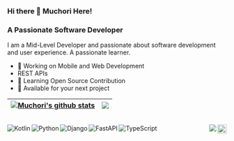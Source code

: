### Hi there 👋 Muchori Here! 

### A Passionate Software Developer 
I am a Mid-Level Developer and passionate about software development and user experience. A passionate learner.

* 📱 Working on Mobile and Web Development
* REST APIs
* 📝 Learning Open Source Contribution
* 💌 Available for your next project

|  <a href="https://github.com/muchori/"><img align="center" src="https://github-readme-stats.vercel.app/api?username=muchori&show_icons=true&include_all_commits=true&theme=buefy&hide_border=true" alt="Muchori's github stats" /></a> | <a               href="https://github.com/muchori/"><img align="center" src="https://github-readme-stats.vercel.app/api/top-langs/?username=muchori&layout=compact&theme=buefy&hide_border=true" /></a> |
| ------------- | ------------- |

##

<!--START_SECTION:waka-->
<!--END_SECTION:waka-->


##

<img align="left" alt="Kotlin" src="https://img.shields.io/badge/kotlin-%230095D5.svg?style=for-the-badge&logo=kotlin&logoColor=white"/>
<img align="left" alt="Python" src="https://img.shields.io/badge/Python-14354C?style=for-the-badge&logo=python&logoColor=white"/>
<img align="left" alt="Django" src="https://img.shields.io/badge/django-%23092E20.svg?style=for-the-badge&logo=django&logoColor=white" />
<img align="left" alt="FastAPI" src="https://img.shields.io/badge/FastAPI-005571?style=for-the-badge&logo=fastapi"/>
<img align="left" alt="TypeScript" src="https://img.shields.io/badge/TypeScript-007ACC?style=for-the-badge&logo=typescript&logoColor=white"/>

<a href="https://twitter.com/iammuchori">
  <img align="right" alt="Muchori | Twitter" width="21px" src="https://raw.githubusercontent.com/anuraghazra/anuraghazra/master/assets/twitter.svg" />
</a>
<img align="right" src ="https://komarev.com/ghpvc/?username=muchori&color=00ADFE">


